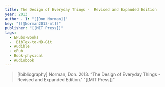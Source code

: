 ```yaml
---
title: The Design of Everyday Things -  Revised and Expanded Edition
year: 2013
author - 1: "[[Don Norman]]"
key: "[[@Norman2013-mt]]"
publisher: "[[MIT Press]]"
tags:
  - EPubs-Books
  - _BibTex-to-MD-Git
  - Audible
  - ePub
  - Book-physical
  - Audiobook
---
```


> [!bibliography]
> Norman, Don. 2013. “The Design of Everyday Things -  Revised and Expanded Edition.” "[[MIT Press]]"